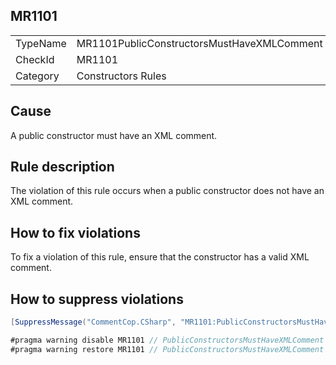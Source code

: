 ## MR1101

<table>
<tr>
  <td>TypeName</td>
  <td>MR1101PublicConstructorsMustHaveXMLComment</td>
</tr>
<tr>
  <td>CheckId</td>
  <td>MR1101</td>
</tr>
<tr>
  <td>Category</td>
  <td>Constructors Rules</td>
</tr>
</table>

## Cause

A public constructor must have an XML comment.

## Rule description

The violation of this rule occurs when a public constructor does not have an XML comment.

## How to fix violations

To fix a violation of this rule, ensure that the constructor has a valid XML comment.

## How to suppress violations

```csharp
[SuppressMessage("CommentCop.CSharp", "MR1101:PublicConstructorsMustHaveXMLComment", Justification = "Reviewed.")]
```

```csharp
#pragma warning disable MR1101 // PublicConstructorsMustHaveXMLComment
#pragma warning restore MR1101 // PublicConstructorsMustHaveXMLComment
```